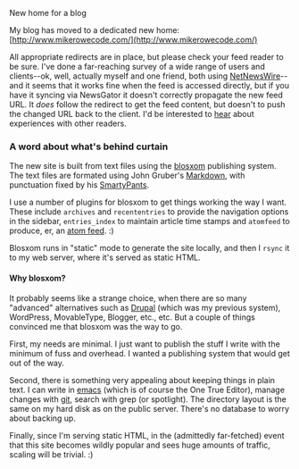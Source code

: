 New home for a blog

My blog has moved to a dedicated new home:
[http://www.mikerowecode.com/](http://www.mikerowecode.com/)

All appropriate redirects are in place, but please check your feed
reader to be sure. I've done a far-reaching survey of a wide range of
users and clients--ok, well, actually myself and one friend, both
using [NetNewsWire][8]--and it seems that it works fine when the feed
is accessed directly, but if you have it syncing via NewsGator it
doesn't correctly propagate the new feed URL. It *does* follow the
redirect to get the feed content, but doesn't to push the changed URL
back to the client. I'd be interested to
[hear](mailto:mikerowe@mikerowecode.com) about experiences with other
readers.

### A word about what's behind curtain

The new site is built from text files using the [blosxom][1]
publishing system. The text files are formated using John Gruber's
[Markdown][2], with punctuation fixed by his [SmartyPants][3].

I use a number of plugins for blosxom to get things working the way I
want. These include `archives` and `recententries` to provide the
navigation options in the sidebar, `entries_index` to maintain article
time stamps and `atomfeed` to produce, er, an [atom feed][4]. :) 

Blosxom runs in "static" mode to generate the site locally, and then I
`rsync` it to my web server, where it's served as static HTML.

#### Why blosxom?

It probably seems like a strange choice, when there are so many
"advanced" alternatives such as [Drupal][5] (which was my previous
system), WordPress, MovableType, Blogger, etc., etc. But a couple of
things convinced me that blosxom was the way to go.

First, my needs are minimal. I just want to publish the stuff I write with
the minimum of fuss and overhead. I wanted a publishing system that
would get out of the way.

Second, there is something very appealing about keeping things in
plain text. I can write in [emacs][6] (which is of course the One True
Editor), manage changes with [git][7], search with grep (or
spotlight). The directory layout is the same on my hard disk as on the
public server. There's no database to worry about backing up.

Finally, since I'm serving static HTML, in the (admittedly
far-fetched) event that this site becomes wildly popular and sees huge
amounts of traffic, scaling will be trivial. :)

[1]: http://www.blosxom.com/
[2]: http://daringfireball.net/projects/markdown/
[3]: http://daringfireball.net/projects/smartypants/
[4]: http://mikerowecode.com/index.atom
[5]: http://drupal.org/
[6]: http://www.gnu.org/software/emacs/
[7]: http://git.or.cz/
[8]: http://www.newsgator.com/Individuals/NetNewsWire/
